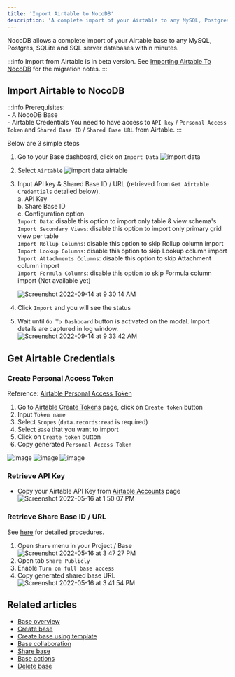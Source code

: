 ```yaml
---
title: 'Import Airtable to NocoDB'
description: 'A complete import of your Airtable to any MySQL, Postgres, SQLite and SQL server databases within minutes'
---
```





NocoDB allows a complete import of your Airtable base to any MySQL, Postgres, SQLite and SQL server databases within minutes.

:::info
Import from Airtable is in beta version. See [Importing Airtable To NocoDB](https://github.com/nocodb/nocodb/discussions/2122) for the migration notes.
:::

## Import Airtable to NocoDB

:::info
Prerequisites: <br/> - A NocoDB Base <br/> - Airtable Credentials
You need to have access to `API key` / `Personal Access Token` and `Shared Base ID` / `Shared Base URL` from Airtable.
:::


Below are 3 simple steps

1. Go to your Base dashboard, click on `Import Data`
   ![import data](https://github.com/nocodb/nocodb/assets/86527202/e5ca7748-5918-4fec-a2f5-6ffa7ab753f8)
2. Select `Airtable`
   ![import data airtable](https://github.com/nocodb/nocodb/assets/86527202/c9f4aab6-4de3-4e24-808a-27d4f10104ce)
3. Input API key & Shared Base ID / URL (retrieved from `Get Airtable Credentials` detailed below).  
    a. API Key  
    b. Share Base ID  
    c. Configuration option  
        `Import Data`: disable this option to import only table & view schema's  
        `Import Secondary Views`: disable this option to import only primary grid view per table  
        `Import Rollup Columns`: disable this option to skip Rollup column import  
        `Import Lookup Columns`: disable this option to skip Lookup column import  
        `Import Attachments Columns`: disable this option to skip Attachment column import  
        `Import Formula Columns`: disable this option to skip Formula column import (Not available yet)    
  
   ![Screenshot 2022-09-14 at 9 30 14 AM](https://user-images.githubusercontent.com/86527202/190057133-92807b16-4f2b-4c58-8bae-a2cfe677ee62.png)
4. Click `Import` and you will see the status
5. Wait until `Go To Dashboard` button is activated on the modal. Import details are captured in log window.
   ![Screenshot 2022-09-14 at 9 33 42 AM](https://user-images.githubusercontent.com/86527202/190057152-be9ec6cb-e414-465c-8967-d1ad40478ce1.png)


## Get Airtable Credentials

### Create Personal Access Token
Reference: [Airtable Personal Access Token](https://airtable.com/developers/web/guides/personal-access-tokens)
1. Go to [Airtable Create Tokens](https://airtable.com/create/tokens) page, click on `Create token` button
2. Input `Token name`
3. Select `Scopes` (`data.records:read` is required)
4. Select `Base` that you want to import
5. Click on `Create token` button
6. Copy generated `Personal Access Token`

![image](/img/v2/airtable-pat-1.png)
![image](/img/v2/airtable-pat-2.png)
![image](/img/v2/airtable-pat-3.png)

### Retrieve API Key
- Copy your Airtable API Key from [Airtable Accounts](https://airtable.com/account) page
  ![Screenshot 2022-05-16 at 1 50 07 PM](https://user-images.githubusercontent.com/86527202/168569905-48c16d6d-c44a-4337-be49-0ac3dc1f7b75.png)

### Retrieve Share Base ID / URL

See [here](https://support.airtable.com/hc/en-us/articles/205752117-Creating-a-base-share-link-or-a-view-share-link#basesharelink) for detailed procedures.

1. Open `Share` menu in your Project / Base
   ![Screenshot 2022-05-16 at 3 47 27 PM](https://user-images.githubusercontent.com/86527202/168572054-533b8c19-d76e-4add-b876-f1e0570ac33c.png)
2. Open tab `Share Publicly`
3. Enable `Turn on full base access`
4. Copy generated shared base URL
   ![Screenshot 2022-05-16 at 3 41 54 PM](https://user-images.githubusercontent.com/86527202/168572062-5dee065d-2394-426d-8f43-77ecc0c9b73f.png)


## Related articles
- [Base overview](/bases/base-overview)
- [Create base](/bases/create-base)
- [Create base using template](/bases/create-base-using-template)
- [Base collaboration](/bases/base-collaboration)
- [Share base](/bases/share-base)
- [Base actions](/bases/actions-on-base)
- [Delete base](/bases/delete-base)



